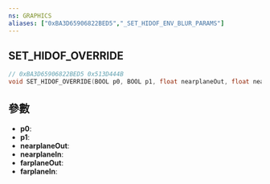 ```yaml
---
ns: GRAPHICS
aliases: ["0xBA3D65906822BED5","_SET_HIDOF_ENV_BLUR_PARAMS"]
---
```

## SET_HIDOF_OVERRIDE

```c
// 0xBA3D65906822BED5 0x513D444B
void SET_HIDOF_OVERRIDE(BOOL p0, BOOL p1, float nearplaneOut, float nearplaneIn, float farplaneOut, float farplaneIn);
```

## 參數
* **p0**: 
* **p1**: 
* **nearplaneOut**: 
* **nearplaneIn**: 
* **farplaneOut**: 
* **farplaneIn**: 


